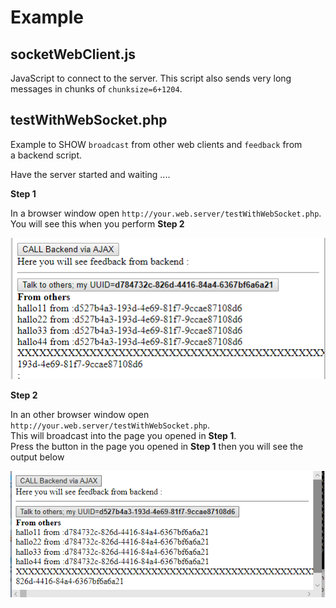
# Example
 

## socketWebClient.js

JavaScript to connect to the server.
This script also sends very long messages in chunks of `chunksize=6+1204`.  


## testWithWebSocket.php

Example to SHOW `broadcast` from other web clients and `feedback` from  
a backend script.

Have the server started and waiting ....

**Step 1**

In a browser window open `http://your.web.server/testWithWebSocket.php`.  
You will see this when you perform **Step 2**

![webApp](w1.png)

**Step 2**

In an other browser window open `http://your.web.server/testWithWebSocket.php`.  
This will broadcast into the page you opened  in **Step 1**.  
Press the button in the page you opened in **Step 1** then you will see the output below

![webApp](w2.png)

